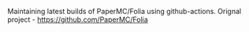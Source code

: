 Maintaining latest builds of PaperMC/Folia using github-actions.
Orignal project - https://github.com/PaperMC/Folia
